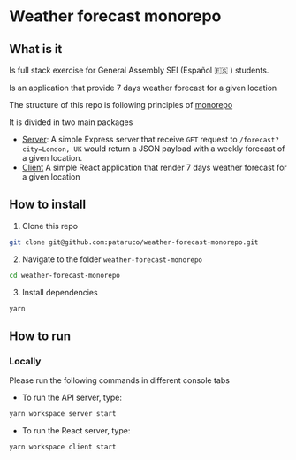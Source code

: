 # Weather forecast monorepo

## What is it

Is full stack exercise for General Assembly SEI (Español 🇪🇸 ) students.

Is an application that provide 7 days weather forecast for a given location

The structure of this repo is following principles of [monorepo](https://en.wikipedia.org/wiki/Monorepo)

It is divided in two main packages

- [Server](./server/readme.md): A simple Express server that receive `GET` request to `/forecast?city=London, UK` would return a JSON payload with a weekly forecast of a given location.
- [Client](./client/readme.md) A simple React application that render 7 days weather forecast for a given location

## How to install

1. Clone this repo

```sh
git clone git@github.com:pataruco/weather-forecast-monorepo.git
```

2. Navigate to the folder `weather-forecast-monorepo`

```sh
cd weather-forecast-monorepo
```

3. Install dependencies

```sh
yarn
```

## How to run

### Locally

Please run the following commands in different console tabs

- To run the API server, type:

```sh
yarn workspace server start
```

- To run the React server, type:

```sh
yarn workspace client start
```
